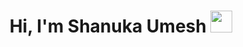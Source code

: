 <h1 align="center"><b>Hi, I'm Shanuka Umesh</b> <img src="https://media.giphy.com/media/hvRJCLFzcasrR4ia7z/giphy.gif" width="35"></h1>

